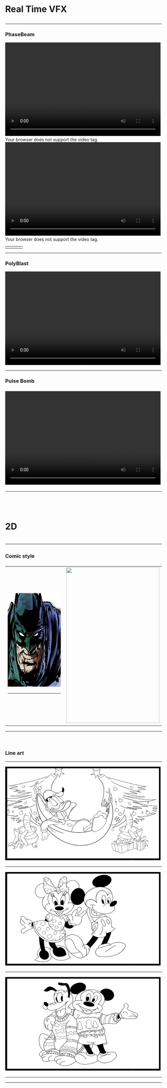 <h1>Real Time VFX<h2>

<hr>
<h3>PhaseBeam</h3>
  <table>
    <tr>
<video width="500" height="300" controls>
  <td><source src="videos/PhaseBeam_zoom.mp4" type="video/mp4"></td>
  <td><source src="movie.ogg" type="video/ogg"></td>
  Your browser does not support the video tag.
</video>
      
<video width="500" height="300" controls>
 <td><source src="videos/PhaseBeam_back.mp4" type="video/mp4"></td>
  <td><source src="movie.ogg" type="video/ogg"></td>
  Your browser does not support the video tag.
</video>
  </tr>
    </table>

<hr>  
<h3>PolyBlast</h3>                         
<video width="500" height="300" controls>
  <source src="videos/PolyBlast.mp4" type="video/mp4">         
  <source src="movie.ogg" type="video/ogg">               
  Your browser does not support the video tag.                
</video>

<hr>                   
<h3>Pulse Bomb<h3>                        
<video width="500" height="300" controls>
  <source src="videos/PulsBomb.mp4" type="video/mp4">         
  <source src="movie.ogg" type="video/ogg">               
  Your browser does not support the video tag.                
</video>
<hr>
  <br>
  <br>
<h1>2D<h1>
  <hr>
<h3>Comic style<h3>
  <table>
  <tr>
<td><img src="images/Batman_2.jpg?raw=true" width="300" height="300">
<hr>
<td><img src="images/Astronauts.png?raw=true" width="300" height="500">
  </tr>
    </table>
<hr>
<br>
 <h3>Line art<hr>
   <img src="images/DonaldLineArt.jpg?raw=true" width="500" height="300"> 
<hr>
    <img src="images/MikiMiniLineArt.jpg?raw=true" width="500" height="300"> 
<hr>
    <img src="images/MikiPlutoLineArt.jpg?raw=true" width="500" height="300"> 
<hr>
   

<hr>
 <style>
body {
  background-image: url('images/cowboy2.jpg');
  background-repeat: no-repeat;
  background-attachment: fixed;
  background-size: cover;
}
</style>
